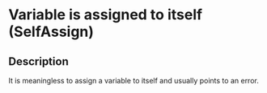 # Variable is assigned to itself (SelfAssign)

<!-- Блоки выше заполняются автоматически, не трогать -->
## Description

It is meaningless to assign a variable to itself and usually points to an error.
